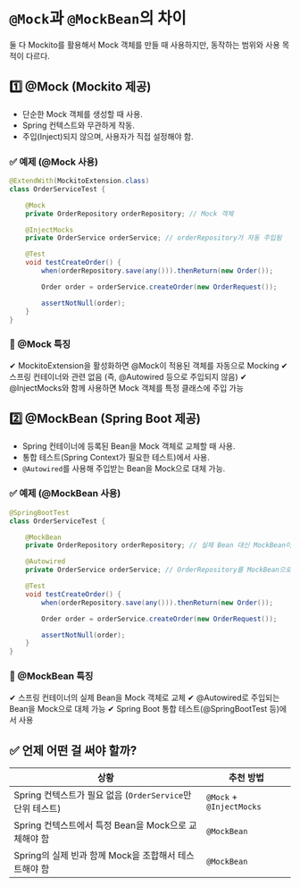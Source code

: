 # `@Mock`과 `@MockBean`의 차이
둘 다 Mockito를 활용해서 Mock 객체를 만들 때 사용하지만, 동작하는 범위와 사용 목적이 다르다.

## 1️⃣ @Mock (Mockito 제공)
- 단순한 Mock 객체를 생성할 때 사용. 
- Spring 컨텍스트와 무관하게 작동. 
- 주입(Inject)되지 않으며, 사용자가 직접 설정해야 함.

### ✅ 예제 (@Mock 사용)
```java
@ExtendWith(MockitoExtension.class)
class OrderServiceTest {

    @Mock
    private OrderRepository orderRepository; // Mock 객체

    @InjectMocks
    private OrderService orderService; // orderRepository가 자동 주입됨

    @Test
    void testCreateOrder() {
        when(orderRepository.save(any())).thenReturn(new Order());

        Order order = orderService.createOrder(new OrderRequest());

        assertNotNull(order);
    }
}
```
### 🔹 @Mock 특징
✔ MockitoExtension을 활성화하면 @Mock이 적용된 객체를 자동으로 Mocking
✔ 스프링 컨테이너와 관련 없음 (즉, @Autowired 등으로 주입되지 않음)
✔ @InjectMocks와 함께 사용하면 Mock 객체를 특정 클래스에 주입 가능

## 2️⃣ @MockBean (Spring Boot 제공)
- Spring 컨테이너에 등록된 Bean을 Mock 객체로 교체할 때 사용. 
- 통합 테스트(Spring Context가 필요한 테스트)에서 사용. 
- `@Autowired`를 사용해 주입받는 Bean을 Mock으로 대체 가능.

### ✅ 예제 (@MockBean 사용)
```java
@SpringBootTest
class OrderServiceTest {

    @MockBean
    private OrderRepository orderRepository; // 실제 Bean 대신 MockBean이 등록됨

    @Autowired
    private OrderService orderService; // OrderRepository를 MockBean으로 대체

    @Test
    void testCreateOrder() {
        when(orderRepository.save(any())).thenReturn(new Order());

        Order order = orderService.createOrder(new OrderRequest());

        assertNotNull(order);
    }
}
```
### 🔹 @MockBean 특징
✔ 스프링 컨테이너의 실제 Bean을 Mock 객체로 교체
✔ @Autowired로 주입되는 Bean을 Mock으로 대체 가능
✔ Spring Boot 통합 테스트(@SpringBootTest 등)에서 사용

## ✅ 언제 어떤 걸 써야 할까?

| 상황                                          | 추천 방법 |
|---------------------------------------------|-------|
| Spring 컨텍스트가 필요 없음 (`OrderService`만 단위 테스트) |  `@Mock` + `@InjectMocks`     |
| Spring 컨텍스트에서 특정 Bean을 Mock으로 교체해야 함        |  `@MockBean`     |
|  Spring의 실제 빈과 함께 Mock을 조합해서 테스트해야 함                                           |  `@MockBean`     |
